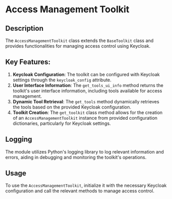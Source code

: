 # Access Management Toolkit

## Description

The `AccessManagementToolkit` class extends the `BaseToolkit` class and provides functionalities for managing access control using Keycloak.

## Key Features:
1. **Keycloak Configuration**:  The toolkit can be configured with Keycloak settings through the `keycloak_config` attribute.
2. **User Interface Information**: The `get_tools_ui_info` method returns the toolkit's user interface information, including tools available for access management.
3. **Dynamic Tool Retrieval**: The `get_tools` method dynamically retrieves the tools based on the provided Keycloak configuration.
4. **Toolkit Creation**: The `get_toolkit` class method allows for the creation of an `AccessManagementToolkit` instance from provided configuration dictionaries, particularly for Keycloak settings.

## Logging

The module utilizes Python's logging library to log relevant information and errors, aiding in debugging and monitoring the toolkit's operations.

## Usage

To use the `AccessManagementToolkit`, initialize it with the necessary Keycloak configuration and call the relevant methods to manage access control.